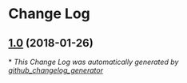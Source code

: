 # Change Log

## [1.0](https://github.com/damoon/docker-image-builder-service/tree/1.0) (2018-01-26)


\* *This Change Log was automatically generated by [github_changelog_generator](https://github.com/skywinder/Github-Changelog-Generator)*